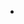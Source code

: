 - 
<!---
CodeWithPiyussh/CodeWithPiyussh is a ✨ special ✨ repository because its `README.md` (this file) appears on your GitHub profile.
You can click the Preview link to take a look at your changes.
--->
